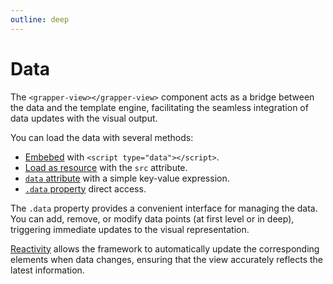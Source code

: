 ```yaml
---
outline: deep
---
```


# Data

The `<grapper-view></grapper-view>` component acts as a bridge between the data and the template engine,
facilitating the seamless integration of data updates with the visual output.

You can load the data with several methods:

- [Embebed](embebed.md) with `<script type="data"></script>`.
- [Load as resource](external.md) with the `src` attribute.
- [`data` attribute](attribute.md) with a simple key-value expression.
- [`.data` property](property.md) direct access.

The `.data` property provides a convenient interface for managing the data. You can add, remove, or
modify data points (at first level or in deep), triggering immediate updates to the visual
representation. 

[Reactivity](reactivity.md) allows the framework to automatically update the
corresponding elements when data changes, ensuring that the view accurately reflects the latest
information.
